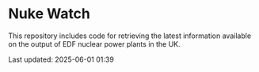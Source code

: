 # Nuke Watch

This repository includes code for retrieving the latest information available on the output of EDF nuclear power plants in the UK.

Last updated: 2025-06-01 01:39